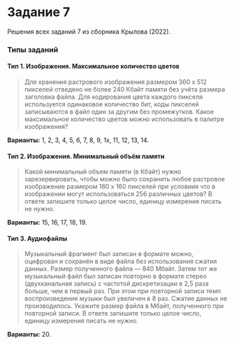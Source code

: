 # Задание 7

Решения всех заданий 7 из сборника Крылова (2022).

### Типы заданий
#### Тип 1. Изображения. Максимальное количество цветов

> Для хранения растрового изображения размером 360 х 512 пикселей отведено не более 240 Кбайт памяти без учёта размера заголовка файла. Для кодирования цвета каждого пикселя используется одинаковое количество бит, коды пикселей записываются в файл один за другим без промежутков. Какое максимальное количество цветов можно использовать в палитре изображения?

**Варианты:** 1, 2, 3, 4, 5, 6, 7, 8, 9, 1х, 11, 12, 13, 14.

#### Тип 2. Изображения. Минимальный объём памяти

> Какой минимальный объем памяти (в Кбайт) нужно зарезервировать, чтобы можно было сохранить любое растровое изображение размером 160 х 160 пикселей при условиия что в изображении могут использоваться 256 различных цветов? В ответе запишите только целое число, единицу измерения писать не нужно.

**Варианты:** 15, 16, 17, 18, 19.

#### Тип 3. Аудиофайлы

> Музыкальный фрагмент был записан в формате можно, оцифрован и сохранён в виде файла без использования сжатия данных. Размер полученного файла — 840 Мбайт. Затем тот же музыкальный файл был записан повторно в формате стерео (двухканальная запись) с частотой дискретизации в 2,5 раза больше, чем в первый раз. При этом при повторной записи темп воспроизведения музыки был увеличен в 8 раз. Сжатие данных не производилось. Укажите размер файла в Мбайт, полученного при повторной записи. В ответе запишите только целое число, единицу измерения писать не нужно.

**Варианты:** 20.
